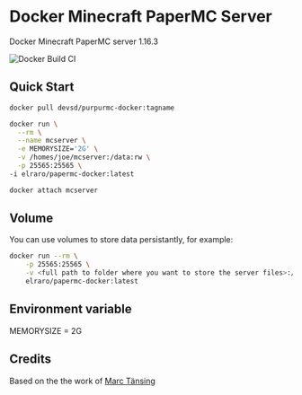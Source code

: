 # Docker Minecraft PaperMC Server

Docker Minecraft PaperMC server 1.16.3

![Docker Build CI](https://github.com/elraro/papermc-docker/workflows/Docker%20Build%20CI/badge.svg)

## Quick Start
```sh
docker pull devsd/purpurmc-docker:tagname
```

```sh
docker run \
  --rm \
  --name mcserver \
  -e MEMORYSIZE='2G' \
  -v /homes/joe/mcserver:/data:rw \
  -p 25565:25565 \
-i elraro/papermc-docker:latest
```
```sh
docker attach mcserver
```

## Volume

You can use volumes to store data persistantly, for example:

```sh
docker run --rm \
	-p 25565:25565 \
	-v <full path to folder where you want to store the server files>:/data:rw \
	elraro/papermc-docker:latest
 ```

## Environment variable

MEMORYSIZE = 2G 

## Credits 

Based on the the work of [Marc Tänsing](https://github.com/mtoensing/Docker-Minecraft-PaperMC-Server/)

